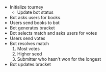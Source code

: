 - Initialize tourney
    - Update bot status
- Bot asks users for books
- Users send books to bot
- Bot generates bracket
- Bot selects match and asks users for votes
- Users send votes
- Bot resolves match
    1. Most votes
    2. Higher seed
    3. Submitter who hasn't won for the longest
- Bot updates bracket